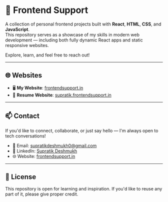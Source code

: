 # 🧩 Frontend Support

A collection of personal frontend projects built with **React**, **HTML**, **CSS**, and **JavaScript**.  
This repository serves as a showcase of my skills in modern web development — including both fully dynamic React apps and static responsive websites.

Explore, learn, and feel free to reach out!

---

## 🌐 Websites

- 🖥️ **My Website**: [frontendsupport.in](https://frontendsupport.in/)
- 📄 **Resume Website**: [supratik.frontendsupport.in](https://supratik.frontendsupport.in/)

---

## 📫 Contact

If you'd like to connect, collaborate, or just say hello — I'm always open to tech conversations!

- 📧 Email: [supratikdeshmukh0@gmail.com](mailto:supratikdeshmukh0@gmail.com)
- 💼 LinkedIn: [Supratik Deshmukh](https://www.linkedin.com/in/supratikdeshmukh/)
- 🌐 Website: [frontendsupport.in](https://frontendsupport.in/)

---

## 📜 License

This repository is open for learning and inspiration. If you'd like to reuse any part of it, please give proper credit.
